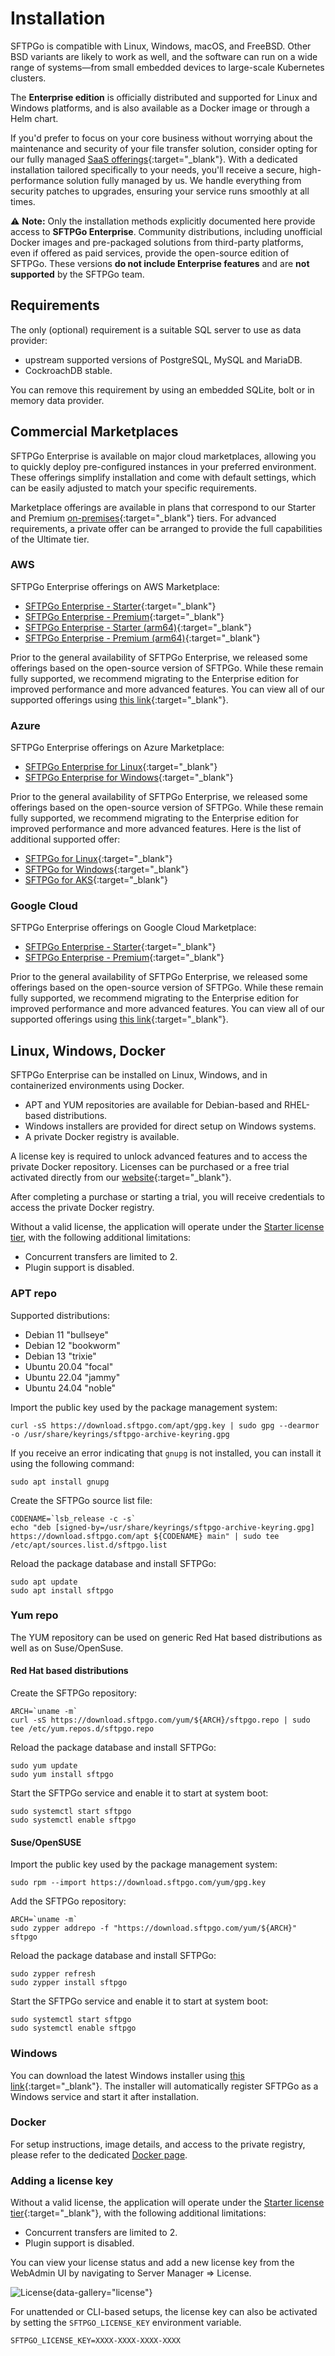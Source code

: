 # Installation

SFTPGo is compatible with Linux, Windows, macOS, and FreeBSD. Other BSD variants are likely to work as well, and the software can run on a wide range of systems—from small embedded devices to large-scale Kubernetes clusters.

The **Enterprise edition** is officially distributed and supported for Linux and Windows platforms, and is also available as a Docker image or through a Helm chart.

If you'd prefer to focus on your core business without worrying about the maintenance and security of your file transfer solution, consider opting for our fully managed [SaaS offerings](https://sftpgo.com/saas){:target="_blank"}. With a dedicated installation tailored specifically to your needs, you'll receive a secure, high-performance solution fully managed by us. We handle everything from security patches to upgrades, ensuring your service runs smoothly at all times.

:warning: **Note:** Only the installation methods explicitly documented here provide access to **SFTPGo Enterprise**.
Community distributions, including unofficial Docker images and pre-packaged solutions from third-party platforms, even if offered as paid services, provide the open-source edition of SFTPGo.
These versions **do not include Enterprise features** and are **not supported** by the SFTPGo team.

## Requirements

The only (optional) requirement is a suitable SQL server to use as data provider:

- upstream supported versions of PostgreSQL, MySQL and MariaDB.
- CockroachDB stable.

You can remove this requirement by using an embedded SQLite, bolt or in memory data provider.

## Commercial Marketplaces

SFTPGo Enterprise is available on major cloud marketplaces, allowing you to quickly deploy pre-configured instances in your preferred environment. These offerings simplify installation and come with default settings, which can be easily adjusted to match your specific requirements.

Marketplace offerings are available in plans that correspond to our Starter and Premium [on-premises](https://sftpgo.com/on-premises){:target="_blank"} tiers. For advanced requirements, a private offer can be arranged to provide the full capabilities of the Ultimate tier.

### AWS

SFTPGo Enterprise offerings on AWS Marketplace:

- [SFTPGo Enterprise - Starter](https://aws.amazon.com/marketplace/pp/prodview-6pasgeptfjjf6){:target="_blank"}
- [SFTPGo Enterprise - Premium](https://aws.amazon.com/marketplace/pp/prodview-ocwppyuudgbz2){:target="_blank"}
- [SFTPGo Enterprise - Starter (arm64)](https://aws.amazon.com/marketplace/pp/prodview-ukjjbuggrxrlw){:target="_blank"}
- [SFTPGo Enterprise - Premium (arm64)](https://aws.amazon.com/marketplace/pp/prodview-6fcfsxgzfx3yu){:target="_blank"}

Prior to the general availability of SFTPGo Enterprise, we released some offerings based on the open-source version of SFTPGo. While these remain fully supported, we recommend migrating to the Enterprise edition for improved performance and more advanced features. You can view all of our supported offerings using [this link](https://aws.amazon.com/marketplace/seller-profile?id=6e849ab8-70a6-47de-9a43-13c3fa849335){:target="_blank"}.

### Azure

SFTPGo Enterprise offerings on Azure Marketplace:

- [SFTPGo Enterprise for Linux](https://azuremarketplace.microsoft.com/marketplace/apps/eliamarzia1667381463185.sftpgo_enterprise_linux){:target="_blank"}
- [SFTPGo Enterprise for Windows](https://azuremarketplace.microsoft.com/marketplace/apps/eliamarzia1667381463185.sftpgo_enterprise_windows){:target="_blank"}

Prior to the general availability of SFTPGo Enterprise, we released some offerings based on the open-source version of SFTPGo. While these remain fully supported, we recommend migrating to the Enterprise edition for improved performance and more advanced features. Here is the list of additional supported offer:

- [SFTPGo for Linux](https://azuremarketplace.microsoft.com/marketplace/apps/eliamarzia1667381463185.sftpgo_linux){:target="_blank"}
- [SFTPGo for Windows](https://azuremarketplace.microsoft.com/marketplace/apps/eliamarzia1667381463185.sftpgo_windows){:target="_blank"}
- [SFTPGo for AKS](https://azuremarketplace.microsoft.com/marketplace/apps/eliamarzia1667381463185.sftpgo_aks){:target="_blank"}

### Google Cloud

SFTPGo Enterprise offerings on Google Cloud Marketplace:

- [SFTPGo Enterprise - Starter](https://console.cloud.google.com/marketplace/product/sunlit-theory-450708-g7/sftpgo-enterprise-starter){:target="_blank"}
- [SFTPGo Enterprise - Premium](https://console.cloud.google.com/marketplace/product/sunlit-theory-450708-g7/sftpgo-enterprise-premium){:target="_blank"}

Prior to the general availability of SFTPGo Enterprise, we released some offerings based on the open-source version of SFTPGo. While these remain fully supported, we recommend migrating to the Enterprise edition for improved performance and more advanced features. You can view all of our supported offerings using [this link](https://console.cloud.google.com/marketplace/browse?filter=partner:SFTPGo%20Authors){:target="_blank"}.

## Linux, Windows, Docker

SFTPGo Enterprise can be installed on Linux, Windows, and in containerized environments using Docker.

- APT and YUM repositories are available for Debian-based and RHEL-based distributions.
- Windows installers are provided for direct setup on Windows systems.
- A private Docker registry is available.

A license key is required to unlock advanced features and to access the private Docker repository.
Licenses can be purchased or a free trial activated directly from our [website](https://sftpgo.com/on-premises){:target="_blank"}.

After completing a purchase or starting a trial, you will receive credentials to access the private Docker registry.

Without a valid license, the application will operate under the [Starter license tier](https://sftpgo.com/on-premises), with the following additional limitations:

- Concurrent transfers are limited to 2.
- Plugin support is disabled.

### APT repo

Supported distributions:

- Debian 11 "bullseye"
- Debian 12 "bookworm"
- Debian 13 "trixie"
- Ubuntu 20.04 "focal"
- Ubuntu 22.04 "jammy"
- Ubuntu 24.04 "noble"

Import the public key used by the package management system:

```shell
curl -sS https://download.sftpgo.com/apt/gpg.key | sudo gpg --dearmor -o /usr/share/keyrings/sftpgo-archive-keyring.gpg
```

If you receive an error indicating that `gnupg` is not installed, you can install it using the following command:

```shell
sudo apt install gnupg
```

Create the SFTPGo source list file:

```shell
CODENAME=`lsb_release -c -s`
echo "deb [signed-by=/usr/share/keyrings/sftpgo-archive-keyring.gpg] https://download.sftpgo.com/apt ${CODENAME} main" | sudo tee /etc/apt/sources.list.d/sftpgo.list
```

Reload the package database and install SFTPGo:

```shell
sudo apt update
sudo apt install sftpgo
```

### Yum repo

The YUM repository can be used on generic Red Hat based distributions as well as on Suse/OpenSuse.

#### Red Hat based distributions

Create the SFTPGo repository:

```shell
ARCH=`uname -m`
curl -sS https://download.sftpgo.com/yum/${ARCH}/sftpgo.repo | sudo tee /etc/yum.repos.d/sftpgo.repo
```

Reload the package database and install SFTPGo:

```shell
sudo yum update
sudo yum install sftpgo
```

Start the SFTPGo service and enable it to start at system boot:

```shell
sudo systemctl start sftpgo
sudo systemctl enable sftpgo
```

#### Suse/OpenSUSE

Import the public key used by the package management system:

```shell
sudo rpm --import https://download.sftpgo.com/yum/gpg.key
```

Add the SFTPGo repository:

```shell
ARCH=`uname -m`
sudo zypper addrepo -f "https://download.sftpgo.com/yum/${ARCH}" sftpgo
```

Reload the package database and install SFTPGo:

```shell
sudo zypper refresh
sudo zypper install sftpgo
```

Start the SFTPGo service and enable it to start at system boot:

```shell
sudo systemctl start sftpgo
sudo systemctl enable sftpgo
```

### Windows

You can download the latest Windows installer using [this link](https://download.sftpgo.com/windows/sftpgo_windows_x86_64.exe){:target="_blank"}. The installer will automatically register SFTPGo as a Windows service and start it after installation.

### Docker

For setup instructions, image details, and access to the private registry, please refer to the dedicated [Docker page](docker.md).

### Adding a license key

Without a valid license, the application will operate under the [Starter license tier](https://sftpgo.com/on-premises){:target="_blank"}, with the following additional limitations:

- Concurrent transfers are limited to 2.
- Plugin support is disabled.

You can view your license status and add a new license key from the WebAdmin UI by navigating to Server Manager => License.

![License](assets/img/license.png){data-gallery="license"}

For unattended or CLI-based setups, the license key can also be activated by setting the `SFTPGO_LICENSE_KEY` environment variable.

```shell
SFTPGO_LICENSE_KEY=XXXX-XXXX-XXXX-XXXX
```
